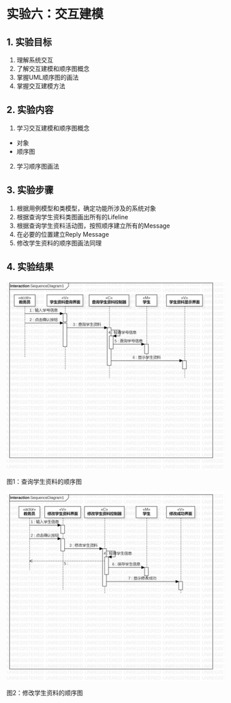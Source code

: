 # 实验六：交互建模

## 1. 实验目标

1. 理解系统交互
2. 了解交互建模和顺序图概念
3. 掌握UML顺序图的画法
4. 掌握交互建模方法

## 2. 实验内容

1. 学习交互建模和顺序图概念
- 对象
- 顺序图
2. 学习顺序图画法

## 3. 实验步骤

1. 根据用例模型和类模型，确定功能所涉及的系统对象
2. 根据查询学生资料类图画出所有的Lifeline
3. 根据查询学生资料活动图，按照顺序建立所有的Message
4. 在必要的位置建立Reply Message
5. 修改学生资料的顺序图画法同理


## 4. 实验结果

![顺序图](./查询学生资料的顺序图.jpg)

图1：查询学生资料的顺序图

![顺序图](./修改学生资料的顺序图.jpg)

图2：修改学生资料的顺序图
